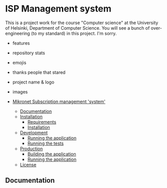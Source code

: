 # ISP Management system

This is a project work for the course "Computer science" at the University of Helsinki, Department of Computer Science. You will see a bunch of over-engineering (to my standard) in this project. I'm sorry.

- features
- repository stats
- emojis
- thanks people that stared
- project name & logo
- images


- [Mikronet Subscription management 'system'](#mikronet-subscription-management-system)
  - [Documentation](#documentation)
  - [Installation](#installation)
    - [Requirements](#requirements)
    - [Installation](#installation-1)
  - [Development](#development)
    - [Running the application](#running-the-application)
    - [Running the tests](#running-the-tests)
  - [Production](#production)
    - [Building the application](#building-the-application)
    - [Running the application](#running-the-application-1)
  - [License](#license)

## Documentation
